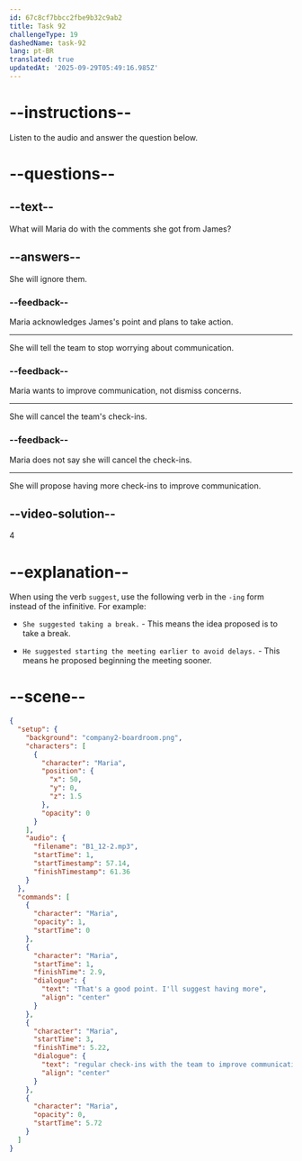 ```yaml
---
id: 67c8cf7bbcc2fbe9b32c9ab2
title: Task 92
challengeType: 19
dashedName: task-92
lang: pt-BR
translated: true
updatedAt: '2025-09-29T05:49:16.985Z'
---
```


<!-- (Audio) Maria: That's a good point. I'll suggest having more regular check-ins with the team to improve communication. -->

# --instructions--

Listen to the audio and answer the question below.  

# --questions--

## --text--

What will Maria do with the comments she got from James?  

## --answers--

She will ignore them.  

### --feedback--

Maria acknowledges James's point and plans to take action.

---

She will tell the team to stop worrying about communication.

### --feedback--

Maria wants to improve communication, not dismiss concerns. 

---

She will cancel the team's check-ins.

### --feedback--

Maria does not say she will cancel the check-ins.

---

She will propose having more check-ins to improve communication.

## --video-solution--

4  

# --explanation--

When using the verb `suggest`, use the following verb in the `-ing` form instead of the infinitive. For example:

- `She suggested taking a break.` - This means the idea proposed is to take a break.

- `He suggested starting the meeting earlier to avoid delays.` - This means he proposed beginning the meeting sooner.

# --scene--

```json
{
  "setup": {
    "background": "company2-boardroom.png",
    "characters": [
      {
        "character": "Maria",
        "position": {
          "x": 50,
          "y": 0,
          "z": 1.5
        },
        "opacity": 0
      }
    ],
    "audio": {
      "filename": "B1_12-2.mp3",
      "startTime": 1,
      "startTimestamp": 57.14,
      "finishTimestamp": 61.36
    }
  },
  "commands": [
    {
      "character": "Maria",
      "opacity": 1,
      "startTime": 0
    },
    {
      "character": "Maria",
      "startTime": 1,
      "finishTime": 2.9,
      "dialogue": {
        "text": "That's a good point. I'll suggest having more",
        "align": "center"
      }
    },
    {
      "character": "Maria",
      "startTime": 3,
      "finishTime": 5.22,
      "dialogue": {
        "text": "regular check-ins with the team to improve communication.",
        "align": "center"
      }
    },
    {
      "character": "Maria",
      "opacity": 0,
      "startTime": 5.72
    }
  ]
}
```
